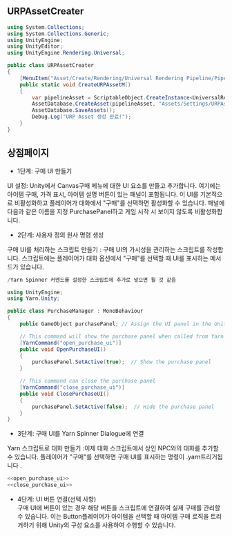 URPAssetCreater
--------------
~~~C#
using System.Collections;
using System.Collections.Generic;
using UnityEngine;
using UnityEditor;
using UnityEngine.Rendering.Universal;

public class URPAssetCreater
{
    [MenuItem("Asset/Create/Rendering/Universal Rendering Pipeline/Pipeline Asset")]
    public static void CreateURPAssetM()
    {
        var pipelineAsset = ScriptableObject.CreateInstance<UniversalRenderPipelineAsset>();
        AssetDatabase.CreateAsset(pipelineAsset, "Assets/Settings/URPAsset.asset");
        AssetDatabase.SaveAssets();
        Debug.Log("URP Asset 생성 완료!");
    }
}
~~~
상점페이지
-
* 1단계: 구매 UI 만들기

UI 설정: Unity에서 Canvas구매 메뉴에 대한 UI 요소를 만들고 추가합니다. 여기에는 아이템 구매, 가격 표시, 아이템 설명 버튼이 있는 패널이 포함됩니다. 이 UI를 기본적으로 비활성화하고 플레이어가 대화에서 "구매"를 선택하면 활성화할 수 있습니다.
패널에 다음과 같은 이름을 지정 PurchasePanel하고 게임 시작 시 보이지 않도록 비활성화합니다.

* 2단계: 사용자 정의 원사 명령 생성

구매 UI를 처리하는 스크립트 만들기 : 구매 UI의 가시성을 관리하는 스크립트를 작성합니다. 스크립트에는 플레이어가 대화 옵션에서 "구매"를 선택할 때 UI를 표시하는 메서드가 있습니다.
~~~C#
/Yarn Spinner 커멘드를 설정한 스크립트에 추가로 넣으면 될 것 같음

using UnityEngine;
using Yarn.Unity;

public class PurchaseManager : MonoBehaviour
{
    public GameObject purchasePanel; // Assign the UI panel in the Unity Editor

    // This command will show the purchase panel when called from Yarn Spinner
    [YarnCommand("open_purchase_ui")]
    public void OpenPurchaseUI()
    {
        purchasePanel.SetActive(true);  // Show the purchase panel
    }

    // This command can close the purchase panel
    [YarnCommand("close_purchase_ui")]
    public void ClosePurchaseUI()
    {
        purchasePanel.SetActive(false);  // Hide the purchase panel
    }
}
~~~

* 3단계: 구매 UI를 Yarn Spinner Dialogue에 연결

Yarn 스크립트로 대화 만들기 :이제 대화 스크립트에서 상인 NPC와의 대화를 추가할 수 있습니다. 플레이어가 "구매"를 선택하면 구매 UI를 표시하는 명령이 .yarn트리거됩니다 .
~~~C#
<<open_purchase_ui>>
<<close_purchase_ui>> 
~~~

* 4단계: UI 버튼 연결(선택 사항)<br>
구매 UI에 버튼이 있는 경우 해당 버튼을 스크립트에 연결하여 실제 구매를 관리할 수 있습니다. 이는 Button플레이어가 아이템을 선택할 때 아이템 구매 로직을 트리거하기 위해 Unity의 구성 요소를 사용하여 수행할 수 있습니다.
